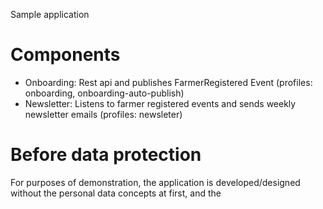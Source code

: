 Sample application 

# Components
* Onboarding: Rest api and publishes FarmerRegistered Event (profiles: onboarding, onboarding-auto-publish)
* Newsletter: Listens to farmer registered events and sends weekly newsletter emails (profiles: newsleter)

# Before data protection
For purposes of demonstration, the application is developed/designed without the personal data concepts at first, and the 


